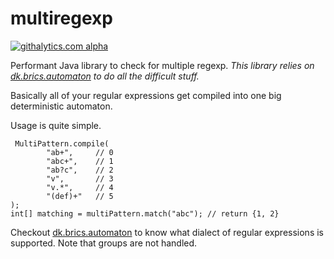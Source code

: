 multiregexp
===========

[![githalytics.com alpha](https://cruel-carlota.pagodabox.com/4f8a29a2d286645eb180ed7b667349dc "githalytics.com")](http://githalytics.com/poulejapon/multiregexp)

Performant Java library to check for multiple regexp. 
*This library relies on [dk.brics.automaton](http://www.brics.dk/automaton/) to do all the difficult stuff.*

Basically all of your regular expressions get compiled into one big deterministic automaton. 

Usage is quite simple.

     MultiPattern.compile(
            "ab+",     // 0
            "abc+",    // 1
            "ab?c",    // 2
            "v",       // 3
            "v.*",     // 4
            "(def)+"   // 5
    );
    int[] matching = multiPattern.match("abc"); // return {1, 2}

Checkout [dk.brics.automaton](http://www.brics.dk/automaton/) to know what dialect of regular expressions is supported.
Note that groups are not handled.